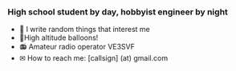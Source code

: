 ### High school student by day, hobbyist engineer by night

- 🔭 I write random things that interest me
- 🎈High altitude balloons!
- 📻 Amateur radio operator VE3SVF
- ✉ How to reach me: [callsign] (at) gmail.com

